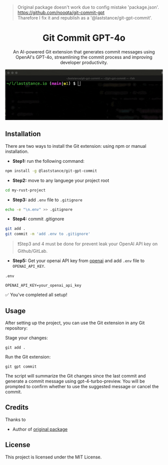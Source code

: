 > Original package doesn't work due to config mistake 'package.json'. https://github.com/nooqta/git-commit-gpt  
> Tharefore I fix it and republish as a '@laststance/git-gpt-commit'.

<div align="center">
    <h1>Git Commit GPT-4o</h1>
    <p>An AI-powered Git extension that generates commit messages using OpenAI's GPT-4o, streamlining the commit process and improving developer productivity.</p>
    <img src="./assets/preview.gif" />
</div>

Installation
------
There are two ways to install the Git extension: using npm or manual installation.

- **Step1:** run the following command:

```bash
npm install -g @laststance/git-gpt-commit
```

- **Step2:**  move to any languege your project root

```bash
cd my-rust-project
```

- **Step3:**  add `.env` file to `.gitignore`

```bash
echo -e "\n.env" >> .gitignore
```

- **Step4:**  commit .gitignore

```bash
git add .
git commit -m 'add .env to .gitignore'
```

> ❗️Step3 and 4 must be done for prevent leak your OpenAI API key on Github/GitLab.

- **Step5:**  Get your openai API key from [openai](https://platform.openai.com/account/api-keys) and add `.env` file to `OPENAI_API_KEY`.

`.env`
```
OPENAI_API_KEY=your_openai_api_key
```

✅ You've completed all setup!

Usage
-----

After setting up the project, you can use the Git extension in any Git repository:

Stage your changes:
```
git add .
```
Run the Git extension:
```
git gpt commit
```
The script will summarize the Git changes since the last commit and generate a commit message using gpt-4-turbo-preview. You will be prompted to confirm whether to use the suggested message or cancel the commit.


Credits
------

Thanks to

- Author of [original package](https://github.com/nooqta/git-commit-gpt)

License
----
This project is licensed under the MIT License.
